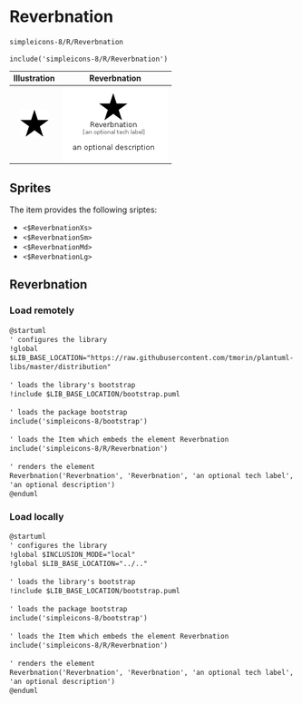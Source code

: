 # Reverbnation


```text
simpleicons-8/R/Reverbnation
```

```text
include('simpleicons-8/R/Reverbnation')
```



| Illustration | Reverbnation |
| :---: | :---: |
| ![illustration for Illustration](../../simpleicons-8/R/Reverbnation.png) | ![illustration for Reverbnation](../../simpleicons-8/R/Reverbnation.Local.png) |



## Sprites
The item provides the following sriptes:

- `<$ReverbnationXs>`
- `<$ReverbnationSm>`
- `<$ReverbnationMd>`
- `<$ReverbnationLg>`





## Reverbnation

### Load remotely
```plantuml
@startuml
' configures the library
!global $LIB_BASE_LOCATION="https://raw.githubusercontent.com/tmorin/plantuml-libs/master/distribution"

' loads the library's bootstrap
!include $LIB_BASE_LOCATION/bootstrap.puml

' loads the package bootstrap
include('simpleicons-8/bootstrap')

' loads the Item which embeds the element Reverbnation
include('simpleicons-8/R/Reverbnation')

' renders the element
Reverbnation('Reverbnation', 'Reverbnation', 'an optional tech label', 'an optional description')
@enduml
```

### Load locally
```plantuml
@startuml
' configures the library
!global $INCLUSION_MODE="local"
!global $LIB_BASE_LOCATION="../.."

' loads the library's bootstrap
!include $LIB_BASE_LOCATION/bootstrap.puml

' loads the package bootstrap
include('simpleicons-8/bootstrap')

' loads the Item which embeds the element Reverbnation
include('simpleicons-8/R/Reverbnation')

' renders the element
Reverbnation('Reverbnation', 'Reverbnation', 'an optional tech label', 'an optional description')
@enduml
```

